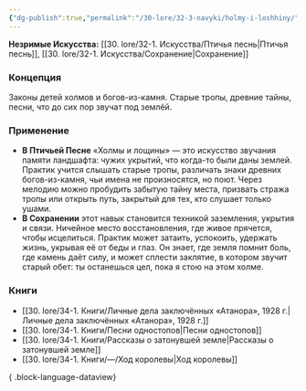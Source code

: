 ```yaml
---
{"dg-publish":true,"permalink":"/30-lore/32-3-navyki/holmy-i-loshhiny/","tags":["незримое/навык"]}
---
```


**Незримые Искусства:** [[30. lore/32-1. Искусства/Птичья песнь\|Птичья песнь]], [[30. lore/32-1. Искусства/Сохранение\|Сохранение]]
### Концепция
Законы детей холмов и богов-из-камня. Старые тропы, древние тайны, песни, что до сих пор звучат под землёй.
### Применение
- **В Птичьей Песне** «Холмы и лощины» — это искусство звучания памяти ландшафта: чужих укрытий, что когда-то были даны землей. Практик учится слышать старые тропы, различать знаки древних богов-из-камня, чьи имена не произносятся, но поют. Через мелодию можно пробудить забытую тайну места, призвать стража тропы или открыть путь, закрытый для тех, кто слушает только ушами.
- **В Сохранении** этот навык становится техникой заземления, укрытия и связи. Ничейное место восстановления, где живое прячется, чтобы исцелиться. Практик может затаить, успокоить, удержать жизнь, укрывая её от беды и глаз. Он знает, где земля помнит боль, где камень даёт силу, и может сплести заклятие, в котором звучит старый обет: ты останешься цел, пока я стою на этом холме.
### Книги
- [[30. lore/34-1. Книги/Личные дела заключённых «Атанора», 1928 г.\|Личные дела заключённых «Атанора», 1928 г.]]
- [[30. lore/34-1. Книги/Песни одностопов\|Песни одностопов]]
- [[30. lore/34-1. Книги/Рассказы о затонувшей земле\|Рассказы о затонувшей земле]]
- [[30. lore/34-1. Книги/—/Ход королевы\|Ход королевы]]

{ .block-language-dataview}
